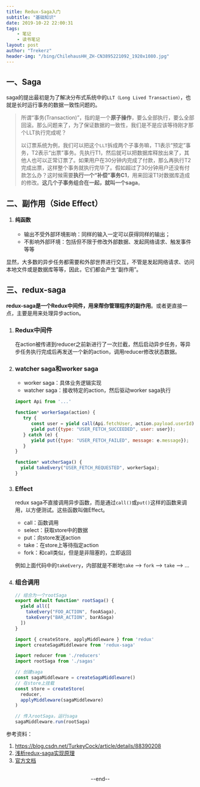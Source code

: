 ```yaml
---
title: Redux-Saga入门
subtitle: "基础知识"
date: 2019-10-22 22:00:31
tags: 
	- 笔记
	- 读书笔记
layout: post
author: "Trekerz"
header-img: "/bing/ChilehausHH_ZH-CN3895221092_1920x1080.jpg"
---
```








## 一、Saga

saga的提出最初是为了解决分布式系统中的`LLT（Long Lived Transaction）`，也就是长时运行事务的数据一致性问题的。

> 所谓“事务(Transaction)”，指的是一个**原子操作**，要么全部执行，要么全部回滚。那么问题来了，为了保证数据的一致性，我们是不是应该等待刚才那个LLT执行完成呢？
>
> 以订票系统为例，我们可以把这个`LLT`拆成两个子事务嘛，T1表示“预定”事务，T2表示“出票”事务。先执行T1，然后就可以把数据库释放出来了，其他人也可以正常订票了。如果用户在30分钟内完成了付款，那么再执行T2完成出票，这样整个事务就执行完毕了。假如超过了30分钟用户还没有付款怎么办？这时候需要**执行一个“补偿”事务C1**，用来回滚T1对数据库造成的修改。**这几个子事务组合在一起，就叫一个saga**。

## 二、副作用（Side Effect）

1. #### 纯函数

   - 输出不受外部环境影响：同样的输入一定可以获得同样的输出；
   - 不影响外部环境：包括但不限于修改外部数据、发起网络请求、触发事件等等

显然，大多数的异步任务都需要和外部世界进行交互，不管是发起网络请求、访问本地文件或是数据库等等，因此，它们都会产生“副作用”。

## 三、redux-saga

**redux-saga是一个Redux中间件，用来帮你管理程序的副作用**。或者更直接一点，主要是用来处理异步action。

1. ### Redux中间件

   在action被传递到reducer之前新进行了一次拦截，然后启动异步任务，等异步任务执行完成后再发送一个新的action，调用reducer修改状态数据。

2. ### watcher saga和worker saga

   - worker saga：具体业务逻辑实现
   - watcher saga：接收特定的action，然后驱动worker saga执行

   ```js
   import Api from '...'
   
   function* workerSaga(action) {
      try {
         const user = yield call(Api.fetchUser, action.payload.userId);
         yield put({type: "USER_FETCH_SUCCEEDED", user: user});
      } catch (e) {
         yield put({type: "USER_FETCH_FAILED", message: e.message});
      }
   }
   
   function* watcherSaga() {
     yield takeEvery("USER_FETCH_REQUESTED", workerSaga);
   }
   ```

3. ### Effect

   redux saga不直接调用异步函数，而是通过`call()`或`put()`这样的函数来调用，以方便测试。这些函数叫做Effect。

   - call：函数调用
   - select：获取store中的数据
   - put：向store发送action
   - take：在store上等待指定action
   - fork：和call类似，但是是非阻塞的，立即返回

   例如上面代码中的`takeEvery`，内部就是不断地`take` --> `fork` --> `take` --> ...

4. ### 组合调用

   ```js
   // 组合为一个rootSaga
   export default function* rootSaga() {
     yield all([
       takeEvery("FOO_ACTION", fooASaga),
       takeEvery("BAR_ACTION", barASaga)
     ])
   }
   ```

   ```js
   import { createStore, applyMiddleware } from 'redux'
   import createSagaMiddleware from 'redux-saga'
   
   import reducer from './reducers'
   import rootSaga from './sagas'
   
   // 创建saga
   const sagaMiddleware = createSagaMiddleware()
   // 在store上挂载
   const store = createStore(
     reducer,
     applyMiddleware(sagaMiddleware)
   )
   
   // 传入rootSaga，运行saga
   sagaMiddleware.run(rootSaga)
   ```



参考资料：

1. https://blog.csdn.net/TurkeyCock/article/details/88390208
2. [浅析redux-saga实现原理](https://juejin.im/post/59e083c8f265da43111f3a1f)
3. [官方文档](https://redux-saga-in-chinese.js.org/)



<br>



<center>--end--</center>





<br/>